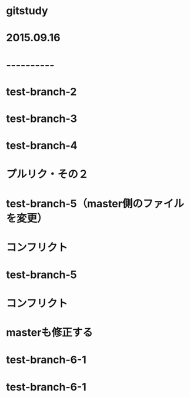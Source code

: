 # gitstudy
# 2015.09.16
# ----------

# test-branch-2

# test-branch-3

# test-branch-4
# プルリク・その２

# test-branch-5（master側のファイルを変更）
# コンフリクト

# test-branch-5
# コンフリクト
# masterも修正する

# test-branch-6-1
# test-branch-6-1
